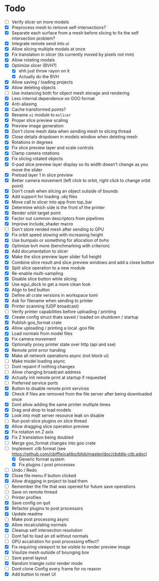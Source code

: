 # Todo

- [ ] Verify slicer on more models
- [x] Preprocess mesh to remove self-intersections?
- [x] Separate each surface from a mesh before slicing to fix the self intersection problem?
- [x] Integrate remote send into ui
- [x] Allow slicing multiple modals at once
- [x] Fix translation in slicer (its currently moved by pixels not mm)
- [x] Allow rotating modals
- [x] Optimize slicer (BVH?)
  - [x] ehh just throw rayon on it
  - [x] Actually do the BVH
- [x] Allow saving / loading projects
- [x] Allow deleting objects
- [ ] Use instancing both for object mesh storage and rendering
- [x] Less internal dependence on GOO format
- [x] Anti-aliasing
- [x] Cache transformed points?
- [x] Rename `ui` module to `mslicer`
- [x] Proper slice preview scaling
- [x] Preview image generation
- [x] Don't clone mesh data when sending mesh to slicing thread
- [x] Close details dropdown in models window when deleting mesh
- [x] Rotations in degrees
- [x] Fix slice preview layer and scale controls
- [x] Clamp camera rotations
- [x] Fix slicing rotated objects
- [x] 0-pad slice preview layer display so its width doesn't change as you move the slider
- [x] Preload layer 1 in slice preview
- [x] Better camera movement (left click to orbit, right click to change orbit point)
- [x] Don't crash when slicing an object outside of bounds
- [x] Add support for loading .obj files
- [x] Move call to slicer into app from top_bar
- [x] Determine which side is the front of the printer
- [x] Render orbit target point
- [x] Factor out common descriptors from pipelines
- [x] Improve include_shader macro
- [ ] Don't store rended mesh after sending to GPU
- [x] Fix orbit speed slowing with increasing height
- [x] Use bumpalo or something for allocation of bvhs
- [x] Optimize bvh more (benchmarking with criterion)
- [x] Add documentation to slicer
- [x] Make the slice preview layer slider full height
- [x] Combine slice result and slice preview windows and add a close button
- [x] Split slice operation to a new module
- [x] Re-enable multi-sampling
- [x] Disable slice button while slicing
- [x] Use egui_dock to get a more clean look
- [x] Align to bed button
- [x] Define all crate versions in workspace toml
- [x] Ask for filename when sending to printer
- [x] Printer scanning (UDP broadcast)
- [ ] Verify printer capabilities before uploading / printing
- [x] Create config struct thats saved / loaded on shutdown / startup
- [x] Publish goo_format crate
- [x] Allow uploading / printing a local .goo file
- [x] Load normals from model files
- [x] Fix camera movement
- [x] Optionally proxy printer state over http (api and sse)
- [x] Remote print error handing
- [x] Make all network operations async (not block ui)
- [ ] Make model loading async
- [ ] Dont repaint if nothing changes
- [ ] Allow changing broadcast address
- [x] Actually init remote print at startup if requested
- [ ] Preferred service ports
- [x] Button to disable remote print services
- [x] Check if files are removed from the file server after being downloaded once
- [x] Dont allow adding the same printer multiple times
- [x] Drag and drop to load models
- [x] Look into mqtt server resource leak on disable
- [ ] Run post-slice plugins on slice thread
- [x] Allow dragging slice operation preview
- [x] Fix rotation on Z axis
- [x] Fix Z translation being doubled
- [ ] Merge goo_format changes into goo crate
- [ ] Implement .ctb format (see <https://github.com/cbiffle/catibo/blob/master/doc/cbddlp-ctb.adoc>)
  - [x] Generic format system
  - [x] Fix plugins / post processes
- [ ] Undo / Redo
- [x] Close file menu if button clicked
- [x] Allow dragging in project to load them
- [ ] Remember the file that was opened for future save operations
- [ ] Save on remote thread
- [ ] Printer profiles
- [x] Save config on quit
- [x] Refactor plugins to post processors
- [x] Update readme
- [ ] Make post processing async
- [x] Allow recalculating normals
- [x] Cleanup self intersection resolution
- [ ] Dont fail to load an stl without normals
- [ ] GPU accalration for post processing effect?
- [x] Fix requiring viewport to be visible to render preview image
- [x] Visulize mesh outside of bounging box
- [ ] Save panel layout
- [x] Random triangle color render mode
- [ ] Dont clone Config every frame for no reason
- [x] Add button to reset UI
